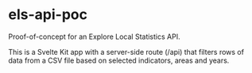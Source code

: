 # els-api-poc

Proof-of-concept for an Explore Local Statistics API.

This is a Svelte Kit app with a server-side route (/api) that filters rows of data from a CSV file based on selected indicators, areas and years.